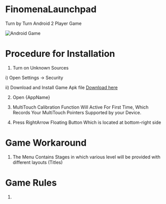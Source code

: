 # FinomenaLaunchpad
Turn by Turn Android 2 Player Game

![Android Game](http://www.gifizer.com/gifs/in/71cb97f05a9da6f82b149f40d6fe5d21.gif)

# Procedure for Installation

1. Turn on Unknown Sources

  i) Open Settings -> Security

  ii) Download and Install Game Apk file     [Download here](https://netbeans.org/downloads/)

2. Open {AppName}

3. MultiTouch Calibration Function Will Active For First Time, Which Records Your MultiTouch Pointers Supported by your Device.

4. Press RightArrow Floating Button Which is located at bottom-right side

# Game Workaround

1. The Menu Contains Stages in which various level will be provided with different layouts (Titles)


# Game Rules

1. 
